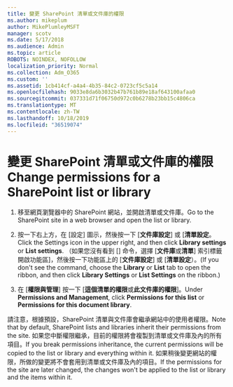 ```yaml
---
title: 變更 SharePoint 清單或文件庫的權限
ms.author: mikeplum
author: MikePlumleyMSFT
manager: scotv
ms.date: 5/17/2018
ms.audience: Admin
ms.topic: article
ROBOTS: NOINDEX, NOFOLLOW
localization_priority: Normal
ms.collection: Adm_O365
ms.custom: ''
ms.assetid: 1cb414cf-a4a4-4b35-84c2-0723cf5c5a14
ms.openlocfilehash: 9033e8da6b3032b47b761b89e18af643100afaa0
ms.sourcegitcommit: 037331d71f06750d972c0b6278b23bb15c4806ca
ms.translationtype: MT
ms.contentlocale: zh-TW
ms.lasthandoff: 10/18/2019
ms.locfileid: "36519074"
---
```

# <a name="change-permissions-for-a-sharepoint-list-or-library"></a><span data-ttu-id="0d2e9-102">變更 SharePoint 清單或文件庫的權限</span><span class="sxs-lookup"><span data-stu-id="0d2e9-102">Change permissions for a SharePoint list or library</span></span>

1. <span data-ttu-id="0d2e9-103">移至網頁瀏覽器中的 SharePoint 網站，並開啟清單或文件庫。</span><span class="sxs-lookup"><span data-stu-id="0d2e9-103">Go to the SharePoint site in a web browser and open the list or library.</span></span>
    
2. <span data-ttu-id="0d2e9-104">按一下右上方，在 [設定] 圖示，然後按一下 [**文件庫設定**] 或 [**清單設定**。</span><span class="sxs-lookup"><span data-stu-id="0d2e9-104">Click the Settings icon in the upper right, and then click **Library settings** or **List settings**.</span></span> <span data-ttu-id="0d2e9-105">（如果您沒有看到 [] 命令，選擇 [**文件庫**或**清單**] 索引標籤開啟功能區]，然後按一下功能區上的 [**文件庫設定**] 或 [**清單設定**）。</span><span class="sxs-lookup"><span data-stu-id="0d2e9-105">(If you don't see the command, choose the **Library** or **List** tab to open the ribbon, and then click **Library Settings** or **List Settings** on the ribbon.)</span></span> 
    
3. <span data-ttu-id="0d2e9-106">在 [**權限與管理**] 按一下 [**這個清單的權限**或**此文件庫的權限**]。</span><span class="sxs-lookup"><span data-stu-id="0d2e9-106">Under **Permissions and Management**, click **Permissions for this list** or **Permissions for this document library**.</span></span>
    
<span data-ttu-id="0d2e9-107">請注意，根據預設，SharePoint 清單與文件庫會繼承網站中的使用者權限。</span><span class="sxs-lookup"><span data-stu-id="0d2e9-107">Note that by default, SharePoint lists and libraries inherit their permissions from the site.</span></span> <span data-ttu-id="0d2e9-108">如果您中斷權限繼承，目前的權限將會複製到清單或文件庫及內的所有項目。</span><span class="sxs-lookup"><span data-stu-id="0d2e9-108">If you break permissions inheritance, the current permissions will be copied to the list or library and everything within it.</span></span> <span data-ttu-id="0d2e9-109">如果稍後變更網站的權限，所做的變更將不會套用到清單或文件庫及內的項目。</span><span class="sxs-lookup"><span data-stu-id="0d2e9-109">If the permissions for the site are later changed, the changes won't be applied to the list or library and the items within it.</span></span>
  

